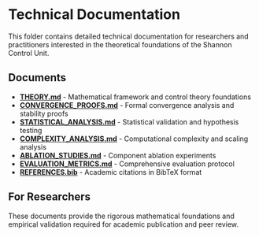 # Technical Documentation

This folder contains detailed technical documentation for researchers and practitioners interested in the theoretical foundations of the Shannon Control Unit.

## Documents

- **[THEORY.md](THEORY.md)** - Mathematical framework and control theory foundations
- **[CONVERGENCE_PROOFS.md](CONVERGENCE_PROOFS.md)** - Formal convergence analysis and stability proofs  
- **[STATISTICAL_ANALYSIS.md](STATISTICAL_ANALYSIS.md)** - Statistical validation and hypothesis testing
- **[COMPLEXITY_ANALYSIS.md](COMPLEXITY_ANALYSIS.md)** - Computational complexity and scaling analysis
- **[ABLATION_STUDIES.md](ABLATION_STUDIES.md)** - Component ablation experiments
- **[EVALUATION_METRICS.md](EVALUATION_METRICS.md)** - Comprehensive evaluation protocol
- **[REFERENCES.bib](REFERENCES.bib)** - Academic citations in BibTeX format

## For Researchers

These documents provide the rigorous mathematical foundations and empirical validation required for academic publication and peer review.